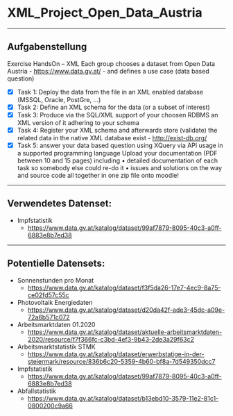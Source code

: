 # XML_Project_Open_Data_Austria
***
## Aufgabenstellung
Exercise HandsOn – XML
Each group chooses a dataset from Open Data Austria - https://www.data.gv.at/ - and defines a use case (data based question)
- [x] Task 1: Deploy the data from the file in an XML enabled database (MSSQL, Oracle, PostGre, …)
- [x] Task 2: Define an XML schema for the data (or a subset of interest)
- [x] Task 3: Produce via the SQL/XML support of your choosen RDBMS an XML version of it adhering to your schema
- [x] Task 4: Register your XML schema and afterwards store (validate) the related data in the native XML database exist - http://exist-db.org/
- [x] Task 5: answer your data based question using XQuery via API usage in a supported programming language
Upload your documentation (PDF between 10 and 15 pages) including
• detailed documentation of each task so somebody else could re-do it
• issues and solutions on the way
and source code all together in one zip file onto moodle!

***
## Verwendetes Datenset:
 - Impfstatistik
   - https://www.data.gv.at/katalog/dataset/99af7879-8095-40c3-a0ff-6883e8b7ed38


***
## Potentielle Datensets:

- Sonnenstunden pro Monat
  - https://www.data.gv.at/katalog/dataset/f3f5da26-17e7-4ec9-8a75-ce02fd57c55c
- Photovoltaik Energiedaten
  - https://www.data.gv.at/katalog/dataset/d20da42f-ade3-45dc-a09e-72a6b571c072
 - Arbeitsmarktdaten 01.2020
   - https://www.data.gv.at/katalog/dataset/aktuelle-arbeitsmarktdaten-2020/resource/f7f366fc-c3bd-4ef3-9b43-2de3a29f63c2
 - Arbeitsmarktstatistik STMK
   - https://www.data.gv.at/katalog/dataset/erwerbstatige-in-der-steiermark/resource/836b6c20-5359-4b60-bf8a-7d549350dcc7   
 - Impfstatistik
   - https://www.data.gv.at/katalog/dataset/99af7879-8095-40c3-a0ff-6883e8b7ed38
 - Abfallstatistik
   - https://www.data.gv.at/katalog/dataset/b13ebd10-3579-11e2-81c1-0800200c9a66
